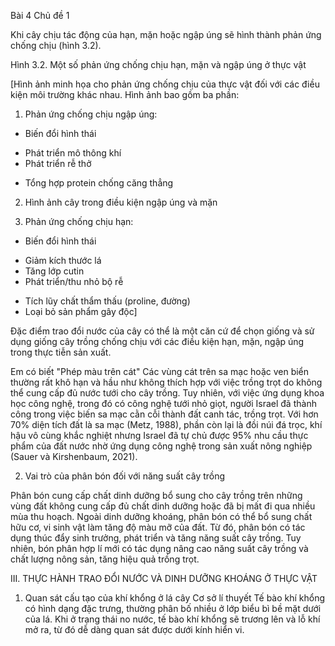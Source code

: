 Bài 4 Chủ đề 1

Khi cây chịu tác động của hạn, mặn hoặc ngập úng sẽ hình thành phản ứng chống chịu (hình 3.2).

Hình 3.2. Một số phản ứng chống chịu hạn, mặn và ngập úng ở thực vật

[Hình ảnh minh họa cho phản ứng chống chịu của thực vật đối với các điều kiện môi trường khác nhau. Hình ảnh bao gồm ba phần:

1. Phản ứng chống chịu ngập úng:
- Biến đổi hình thái
+ Phát triển mô thông khí
+ Phát triển rễ thở
- Tổng hợp protein chống căng thẳng

2. Hình ảnh cây trong điều kiện ngập úng và mặn

3. Phản ứng chống chịu hạn:
- Biến đổi hình thái
+ Giảm kích thước lá
+ Tăng lớp cutin
+ Phát triển/thu nhỏ bộ rễ
- Tích lũy chất thẩm thấu (proline, đường)
- Loại bỏ sản phẩm gây độc]

Đặc điểm trao đổi nước của cây có thể là một căn cứ để chọn giống và sử dụng giống cây trồng chống chịu với các điều kiện hạn, mặn, ngập úng trong thực tiễn sản xuất.

Em có biết
"Phép màu trên cát"
Các vùng cát trên sa mạc hoặc ven biển thường rất khô hạn và hầu như không thích hợp với việc trồng trọt do không thể cung cấp đủ nước tưới cho cây trồng. Tuy nhiên, với việc ứng dụng khoa học công nghệ, trong đó có công nghệ tưới nhỏ giọt, người Israel đã thành công trong việc biến sa mạc cằn cỗi thành đất canh tác, trồng trọt. Với hơn 70% diện tích đất là sa mạc (Metz, 1988), phần còn lại là đồi núi đá trọc, khí hậu vô cùng khắc nghiệt nhưng Israel đã tự chủ được 95% nhu cầu thực phẩm của đất nước nhờ ứng dụng công nghệ trong sản xuất nông nghiệp (Sauer và Kirshenbaum, 2021).

2. Vai trò của phân bón đối với năng suất cây trồng

Phân bón cung cấp chất dinh dưỡng bổ sung cho cây trồng trên những vùng đất không cung cấp đủ chất dinh dưỡng hoặc đã bị mất đi qua nhiều mùa thu hoạch. Ngoài dinh dưỡng khoáng, phân bón có thể bổ sung chất hữu cơ, vi sinh vật làm tăng độ màu mỡ của đất. Từ đó, phân bón có tác dụng thúc đẩy sinh trưởng, phát triển và tăng năng suất cây trồng. Tuy nhiên, bón phân hợp lí mới có tác dụng nâng cao năng suất cây trồng và chất lượng nông sản, tăng hiệu quả trồng trọt.

III. THỰC HÀNH TRAO ĐỔI NƯỚC VÀ DINH DƯỠNG KHOÁNG Ở THỰC VẬT

1. Quan sát cấu tạo của khí khổng ở lá cây
Cơ sở lí thuyết
Tế bào khí khổng có hình dạng đặc trưng, thường phân bố nhiều ở lớp biểu bì bề mặt dưới của lá. Khi ở trạng thái no nước, tế bào khí khổng sẽ trương lên và lỗ khí mở ra, từ đó dễ dàng quan sát được dưới kính hiển vi.